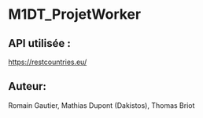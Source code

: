 # M1DT_ProjetWorker

## API utilisée :
https://restcountries.eu/

## Auteur: 
Romain Gautier, Mathias Dupont (Dakistos), Thomas Briot 
